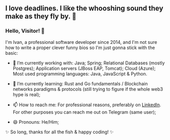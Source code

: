 ## I love deadlines. I like the whooshing sound they make as they fly by. 💨

### Hello, Visitor! 👋

I'm Ivan, a professional software developer since 2014, and I'm not sure how to write a proper clever funny bios so I'm just gonna stick with the basic: 

- 🔭 I’m currently working with: Java; Spring; Relational Databases (mostly Postgres); Application servers (JBoss EAP, Tomcat); Cloud (Azure);
Most used programming languages: Java, JavaScript & Python.

- 🌱 I’m currently learning: Rust and Go fundamentals / Blockchain networks paradigms & protocols (still trying to figure if the whole web3 hype is real);

- 📫 How to reach me: For professional reasons, preferably on [LinkedIn](https://www.linkedin.com/in/zucchivan/). For other purposes you can reach me out on Telegram (same user);

- 😄 Pronouns: He/Him;

✨ So long, thanks for all the fish & happy coding! ✨

